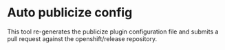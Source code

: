 # Auto publicize config

This tool re-generates the publicize plugin configuration file and 
submits a pull request against the openshift/release repository.
